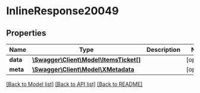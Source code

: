 # InlineResponse20049

## Properties
Name | Type | Description | Notes
------------ | ------------- | ------------- | -------------
**data** | [**\Swagger\Client\Model\ItemsTicket[]**](ItemsTicket.md) |  | [optional] 
**meta** | [**\Swagger\Client\Model\XMetadata**](XMetadata.md) |  | [optional] 

[[Back to Model list]](../../README.md#documentation-for-models) [[Back to API list]](../../README.md#documentation-for-api-endpoints) [[Back to README]](../../README.md)

